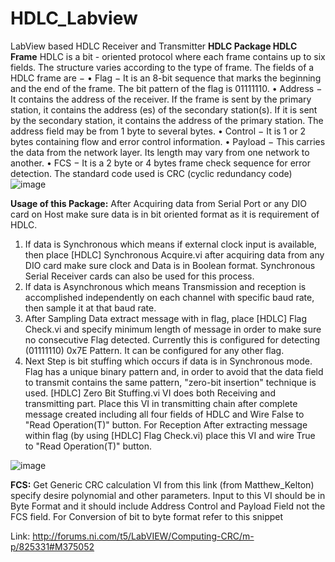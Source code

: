 # HDLC_Labview
LabView based HDLC Receiver and Transmitter
**HDLC Package
HDLC Frame**
HDLC is a bit - oriented protocol where each frame contains up to six fields. The structure varies according to the type of frame. The fields of a HDLC frame are −
•	Flag − It is an 8-bit sequence that marks the beginning and the end of the frame. The bit pattern of the flag is 01111110.
•	Address − It contains the address of the receiver. If the frame is sent by the primary station, it contains the address (es) of the secondary station(s). If it is sent by the secondary station, it contains the address of the primary station. The address field may be from 1 byte to several bytes.
•	Control − It is 1 or 2 bytes containing flow and error control information.
•	Payload − This carries the data from the network layer. Its length may vary from one network to another.
•	FCS − It is a 2 byte or 4 bytes frame check sequence for error detection. The standard code used is CRC (cyclic redundancy code)
 ![image](https://user-images.githubusercontent.com/18642297/167612254-ec2f632b-c8f0-4f27-878c-d731e9a651e5.png)

**Usage of this Package:**
After Acquiring data from Serial Port or any DIO card on Host make sure data is in bit oriented format as it is requirement of HDLC.
1.	If data is Synchronous which means if external clock input is available, then place [HDLC] Synchronous Acquire.vi after acquiring data from any DIO card make sure clock and Data is in Boolean format. 
Synchronous Serial Receiver cards can also be used for this process.
2.	If data is Asynchronous which means Transmission and reception is accomplished independently on each channel with specific baud rate, then sample it at that baud rate.
3.	After Sampling Data extract message with in flag, place [HDLC] Flag Check.vi and specify minimum length of message in order to make sure no consecutive Flag detected. 
Currently this is configured for detecting (01111110) 0x7E Pattern. It can be configured for any other flag.
4.	Next Step is bit stuffing which occurs if data is in Synchronous mode. Flag has a unique binary pattern and, in order to avoid that the data field to transmit contains the same pattern, "zero-bit insertion" technique is used. [HDLC] Zero Bit Stuffing.vi VI does both Receiving and transmitting part. Place this VI in transmitting chain after complete message created including all four fields of HDLC and Wire False to "Read Operation(T)" button. For Reception After extracting message within flag (by using [HDLC] Flag Check.vi) place this VI and wire True to "Read Operation(T)" button.


![image](https://user-images.githubusercontent.com/18642297/167612355-11488a62-0a71-4fbb-ab03-9eb7f2ce8959.png)


**FCS:**
Get Generic CRC calculation VI from this link (from Matthew_Kelton) specify desire polynomial and other parameters. Input to this VI should be in Byte Format and it should include Address Control and Payload Field not the FCS field.
For Conversion of bit to byte format refer to this snippet
 
Link: http://forums.ni.com/t5/LabVIEW/Computing-CRC/m-p/825331#M375052
